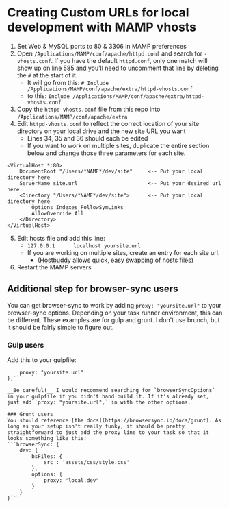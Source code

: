 # Creating Custom URLs for local development with MAMP vhosts

1. Set Web & MySQL ports to 80 & 3306 in MAMP preferences
2. Open `/Applications/MAMP/conf/apache/httpd.conf` and search for `-vhosts.conf`. If you have the default `httpd.conf`, only one match will show up on line 585 and you'll need to uncomment that line by deleting the `#` at the start of it.
	* It will go from this: `# Include /Applications/MAMP/conf/apache/extra/httpd-vhosts.conf`
	* to this: `Include /Applications/MAMP/conf/apache/extra/httpd-vhosts.conf`
3. Copy the `httpd-vhosts.conf` file from this repo into `/Applications/MAMP/conf/apache/extra`
4. Edit `httpd-vhosts.conf` to reflect the correct location of your site directory on your local drive and the new site URL you want
	* Lines 34, 35 and 36 should each be edited
	* If you want to work on multiple sites, duplicate the entire section below and change those three parameters for each site.
```
<VirtualHost *:80>
    DocumentRoot "/Users/*NAME*/dev/site"     <-- Put your local directory here
    ServerName site.url                       <-- Put your desired url here
    <Directory "/Users/*NAME*/dev/site">      <-- Put your local directory here
        Options Indexes FollowSymLinks
        AllowOverride All
    </Directory>
</VirtualHost>
```
5. Edit hosts file and add this line:
	* `127.0.0.1      localhost yoursite.url`
	* If you are working on multiple sites, create an entry for each site url.
		* ([Hostbuddy](https://clickontyler.com/hostbuddy/) allows quick, easy swapping of hosts files)
6. Restart the MAMP servers

## Additional step for browser-sync users
You can get browser-sync to work by adding `proxy: "yoursite.url"` to your browser-sync options. Depending on your task runner environment, this can be different. These examples are for gulp and grunt. I don't use brunch, but it should be fairly simple to figure out.

### Gulp users
Add this to your gulpfile:
```var browserSyncOptions = {
	proxy: "yoursite.url"
};```

__Be careful!__ I would recommend searching for `browserSyncOptions` in your gulpfile if you didn't hand build it. If it's already set, just add `proxy: "yoursite.url",` in with the other options.

### Grunt users
You should reference [the docs](https://browsersync.io/docs/grunt). As long as your setup isn't really funky, it should be pretty straightforward to just add the proxy line to your task so that it looks something like this:
```browserSync: {
	dev: {
		bsFiles: {
			src : 'assets/css/style.css'
		},
		options: {
			proxy: "local.dev"
		}
	}
}```